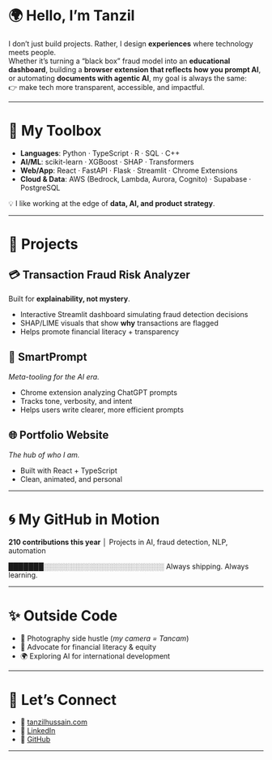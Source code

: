 # 🌍 Hello, I’m Tanzil  

I don’t just build projects. Rather, I design **experiences** where technology meets people.  
Whether it’s turning a “black box” fraud model into an **educational dashboard**, building a **browser extension that reflects how you prompt AI**, or automating **documents with agentic AI**, my goal is always the same:  
👉 make tech more transparent, accessible, and impactful.  

---

# 🧩 My Toolbox

- **Languages**: Python · TypeScript · R · SQL · C++  
- **AI/ML**: scikit-learn · XGBoost · SHAP · Transformers  
- **Web/App**: React · FastAPI · Flask · Streamlit · Chrome Extensions  
- **Cloud & Data**: AWS (Bedrock, Lambda, Aurora, Cognito) · Supabase · PostgreSQL  

💡 I like working at the edge of **data, AI, and product strategy**.  

---

# 🚀 Projects  

## 💳 Transaction Fraud Risk Analyzer  
Built for **explainability, not mystery**.  
- Interactive Streamlit dashboard simulating fraud detection decisions  
- SHAP/LIME visuals that show **why** transactions are flagged  
- Helps promote financial literacy + transparency  

## 💬 SmartPrompt  
*Meta-tooling for the AI era.*  
- Chrome extension analyzing ChatGPT prompts  
- Tracks tone, verbosity, and intent  
- Helps users write clearer, more efficient prompts  

## 🌐 Portfolio Website  
*The hub of who I am.*  
- Built with React + TypeScript  
- Clean, animated, and personal  

---

# 🌀 My GitHub in Motion  

**210 contributions this year** │ Projects in AI, fraud detection, NLP, automation  

███████░░░░░░░░░░░░░░░░░░░░░░░░
Always shipping. Always learning.

---

# ✨ Outside Code  

- 📸 Photography side hustle (*my camera = Tancam*)  
- 🌱 Advocate for financial literacy & equity  
- 🌍 Exploring AI for international development  

---

# 🤝 Let’s Connect  

- 📌 [tanzilhussain.com](https://tanzilhussain.com)  
- 💼 [LinkedIn](https://www.linkedin.com/in/tanzilhussain)  
- 📂 [GitHub](https://github.com/tanzilhussain)  

---
